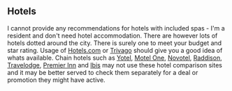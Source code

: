 ## **Hotels**

I cannot provide any recommendations for hotels with included spas - I'm a resident and don't need hotel accommodation. There are however lots of hotels dotted around the city. There is surely one to meet your budget and star rating. Usage of [Hotels.com](https://bit.ly/3vdhTUj) or [Trivago](https://bit.ly/4avGT9x) should give you a good idea of whats available. Chain hotels such as [Yotel](https://bit.ly/46ADgfY), [Motel One](https://bit.ly/3QnngZ9), [Novotel](https://bit.ly/3FmLexn), [Raddison](https://bit.ly/490yEBK), [Travelodge](https://bit.ly/48blGAf), [Premier Inn](https://bit.ly/48mieT0) and [Ibis](https://bit.ly/485eF3M) may not use these hotel comparison sites and it may be better served to check them separately for a deal or promotion they might have active. 